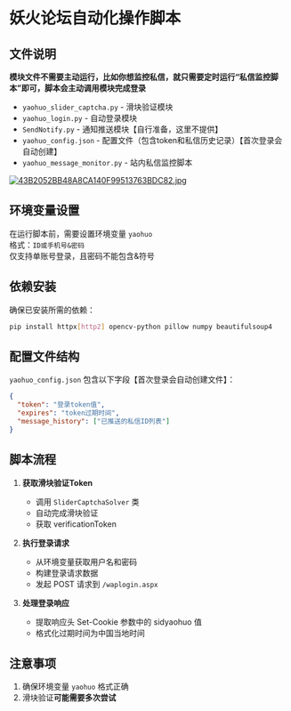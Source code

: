 # 妖火论坛自动化操作脚本

## 文件说明
**模块文件不需要主动运行，比如你想监控私信，就只需要定时运行“私信监控脚本”即可，脚本会主动调用模块完成登录**
- `yaohuo_slider_captcha.py` - 滑块验证模块
- `yaohuo_login.py` - 自动登录模块
- `SendNotify.py` - 通知推送模块【自行准备，这里不提供】
- `yaohuo_config.json` - 配置文件（包含token和私信历史记录）【首次登录会自动创建】
- `yaohuo_message_monitor.py` - 站内私信监控脚本

[![43B2052BB48A8CA140F99513763BDC82.jpg](https://file.icve.com.cn/file_doc/270/129/43B2052BB48A8CA140F99513763BDC82.jpg)](https://file.icve.com.cn/file_doc/270/129/43B2052BB48A8CA140F99513763BDC82.jpg)

## 环境变量设置

在运行脚本前，需要设置环境变量 `yaohuo`  
格式：`ID或手机号&密码`  
仅支持单账号登录，且密码不能包含&符号  

## 依赖安装

确保已安装所需的依赖：

```bash
pip install httpx[http2] opencv-python pillow numpy beautifulsoup4
```

## 配置文件结构

`yaohuo_config.json` 包含以下字段【首次登录会自动创建文件】：

```json
{
  "token": "登录token值",
  "expires": "token过期时间",
  "message_history": ["已推送的私信ID列表"]
}
```

## 脚本流程

1. **获取滑块验证Token**
   - 调用 `SliderCaptchaSolver` 类
   - 自动完成滑块验证
   - 获取 verificationToken

2. **执行登录请求**
   - 从环境变量获取用户名和密码
   - 构建登录请求数据
   - 发起 POST 请求到 `/waplogin.aspx`

3. **处理登录响应**
   - 提取响应头 Set-Cookie 参数中的 sidyaohuo 值
   - 格式化过期时间为中国当地时间

## 注意事项

1. 确保环境变量 `yaohuo` 格式正确
2. 滑块验证**可能需要多次尝试**
